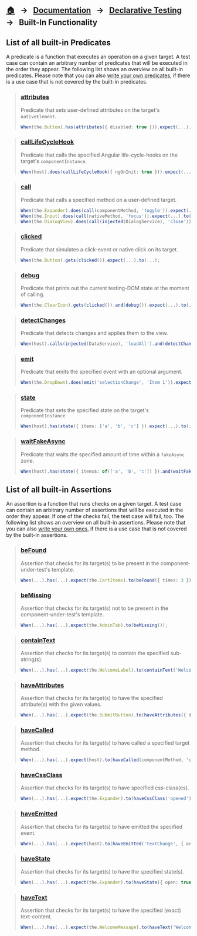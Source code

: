 ## [🏠][home] &nbsp; → &nbsp; **[Documentation][docs]** &nbsp; → &nbsp; [Declarative Testing][declarative] &nbsp; → &nbsp; Built-In Functionality

[home]: ../README.md
[index]: ../index.md
[docs]: ../../DOCUMENTATION.md
[declarative]: ../DECLARATIVE_TEST_API.md
[extensionfns]: ../custom-extensions.md

<!--  -->

[attributes]: ./predicates/attributes.md
[calllifecyclehook]: ./predicates/call-life-cycle-hook.md
[call]: ./predicates/call.md
[clicked]: ./predicates/clicked.md
[debug]: ./predicates/debug.md
[detectchanges]: ./predicates/detect-changes.md
[emit]: ./predicates/emit.md
[state]: ./predicates/state.md
[waitfakeasync]: ./predicates/wait-fake-async.md

<!--  -->

[befound]: ./assertions/be-found.md
[bemissing]: ./assertions/be-missing.md
[containtext]: ./assertions/contain-text.md
[haveattributes]: ./assertions/have-attributes.md
[havecalled]: ./assertions/have-called.md
[havecssclass]: ./assertions/have-css-class.md
[haveemitted]: ./assertions/have-emitted.md
[havestate]: ./assertions/have-state.md
[havetext]: ./assertions/have-text.md

## List of all built-in Predicates

A predicate is a function that executes an operation on a given target. A test case can contain an arbitrary number of predicates that will be executed in the order they appear. The following list shows an overview on all built-in predicates. Please note that you can also [write your own predicates][extensionfns], if there is a use case that is not covered by the built-in predicates.

> ### [attributes]
>
> Predicate that sets user-defined attributes on the target's `nativeElement`.
>
> ```ts
> When(the.Button).has(attributes({ disabled: true })).expect(...).to(...);
> ```

> ### [callLifeCycleHook]
>
> Predicate that calls the specified Angular life-cycle-hooks on the target's `componentInstance`.
>
> ```ts
> When(host).does(callLifeCycleHook({ ngOnInit: true })).expect(...).to(...);
> ```

> ### [call]
>
> Predicate that calls a specified method on a user-defined target.
>
> ```ts
> When(the.Expander).does(call(componentMethod, 'toggle')).expect(...).to(...);
> When(the.Input).does(call(nativeMethod, 'focus')).expect(...).to(...);
> When(the.DialogView).does(call(injected(DialogService), 'close')).expect(...).to(...);
> ```

> ### [clicked]
>
> Predicate that simulates a click-event or native click on its target.
>
> ```ts
> When(the.Button).gets(clicked()).expect(...).to(...);
> ```

> ### [debug]
>
> Predicate that prints out the current testing-DOM state at the moment of calling.
>
> ```ts
> When(the.ClearIcon).gets(clicked()).and(debug()).expect(...).to(...);
> ```

> ### [detectChanges]
>
> Predicate that detects changes and applies them to the view.
>
> ```ts
> When(host).calls(injected(DataService), 'loadAll').and(detectChanges()).expect(...).to(...);
> ```

> ### [emit]
>
> Predicate that emits the specified event with an optional argument.
>
> ```ts
> When(the.DropDown).does(emit('selectionChange', 'Item 1')).expect(...).to(...);
> ```

> ### [state]
>
> Predicate that sets the specified state on the target's `componentInstance`
>
> ```ts
> When(host).has(state({ items: ['a', 'b', 'c'] }).expect(...).to(...);
> ```

> ### [waitFakeAsync]
>
> Predicate that waits the specified amount of time within a `fakeAsync` zone.
>
> ```ts
> When(host).has(state({ items$: of(['a', 'b', 'c']) }).and(waitFakeAsync()).expect(...).to(...);
> ```

## List of all built-in Assertions

An assertion is a function that runs checks on a given target. A test case can contain an arbitrary number of assertions that will be executed in the order they appear. If one of the checks fail, the test case will fail, too. The following list shows an overview on all built-in assertions. Please note that you can also [write your own ones][extensionfns], if there is a use case that is not covered by the built-in assertions.

> ### [beFound]
>
> Assertion that checks for its target(s) to be present in the component-under-test's template.
>
> ```ts
> When(...).has(...).expect(the.CartItems).to(beFound({ times: 3 }));
> ```

> ### [beMissing]
>
> Assertion that checks for its target(s) not to be present in the component-under-test's template.
>
> ```ts
> When(...).has(...).expect(the.AdminTab).to(beMissing());
> ```

> ### [containText]
>
> Assertion that checks for its target(s) to contain the specified sub-string(s).
>
> ```ts
> When(...).has(...).expect(the.WelcomeLabel).to(containText('Welcome'));
> ```

> ### [haveAttributes]
>
> Assertion that checks for its target(s) to have the specified attribute(s) with the given values.
>
> ```ts
> When(...).has(...).expect(the.SubmitButton).to(haveAttributes({ disabled: true }));
> ```

> ### [haveCalled]
>
> Assertion that checks for its target(s) to have called a specified target method.
>
> ```ts
> When(...).has(...).expect(host).to(haveCalled(componentMethod, 'close'));
> ```

> ### [haveCssClass]
>
> Assertion that checks for its target(s) to have specified css-class(es).
>
> ```ts
> When(...).has(...).expect(the.Expander).to(haveCssClass('opened'));
> ```

> ### [haveEmitted]
>
> Assertion that checks for its target(s) to have emitted the specified event.
>
> ```ts
> When(...).has(...).expect(host).to(haveEmitted('textChange', { arg: 'new text' }));
> ```

> ### [haveState]
>
> Assertion that checks for its target(s) to have the specified state(s).
>
> ```ts
> When(...).has(...).expect(the.Expander).to(haveState({ open: true }));
> ```

> ### [haveText]
>
> Assertion that checks for its target(s) to have the specified (exact) text-content.
>
> ```ts
> When(...).has(...).expect(the.WelcomeMessage).to(haveText('Welcome Ann!'));
> ```
